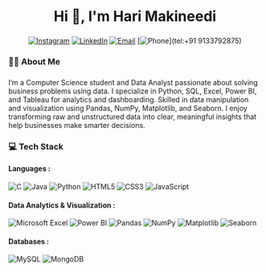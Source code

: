 



###

<h1 align="center">Hi 👋, I'm Hari Makineedi</h1>

###


###

<div align="center">

[![Instagram](https://img.shields.io/badge/Instagram-%23E4405F.svg?logo=Instagram&logoColor=white)](https://www.instagram.com/hari__makineedi__/) [![LinkedIn](https://img.shields.io/badge/LinkedIn-%230077B5.svg?logo=linkedin&logoColor=white)](https://www.linkedin.com/in/hari-makineedi/) [![Email](https://img.shields.io/badge/Mail-%23D14836.svg?logo=gmail&logoColor=white)](mailto:harimakineedi29@gmail.com)
[![Phone](https://img.shields.io/badge/Call-%23007AFF.svg?logo=phone&logoColor=white)](tel:+91 9133792875)



</div>


###

<h3 align="left">👩‍💻  About Me</h3>

###

<p align="left">I’m a Computer Science student and Data Analyst passionate about solving business problems using data. I specialize in Python, SQL, Excel, Power BI, and Tableau for analytics and dashboarding.
Skilled in data manipulation and visualization using Pandas, NumPy, Matplotlib, and Seaborn.
I enjoy transforming raw and unstructured data into clear, meaningful insights that help businesses make smarter decisions.</p>

###


<h3 align="left">💻 Tech Stack</h3>
<h4 align="left"> Languages : </h4>

![C](https://img.shields.io/badge/C-%2300599C.svg?style=plastic&logo=c&logoColor=white)  ![Java](https://img.shields.io/badge/Java-%23ED8B00.svg?style=plastic&logo=openjdk&logoColor=white) ![Python](https://img.shields.io/badge/Python-3670A0?style=plastic&logo=python&logoColor=ffdd54)  ![HTML5](https://img.shields.io/badge/HTML5-%23E34F26.svg?style=plastic&logo=html5&logoColor=white)  ![CSS3](https://img.shields.io/badge/CSS3-%231572B6.svg?style=plastic&logo=css3&logoColor=white)  ![JavaScript](https://img.shields.io/badge/JavaScript-%23F7DF1E.svg?style=plastic&logo=javascript&logoColor=black)  
<h4 align="left"> Data Analytics & Visualization : </h4>

![Microsoft Excel](https://img.shields.io/badge/Microsoft%20Excel-217346?style=plastic&logo=microsoft-excel&logoColor=white)  ![Power BI](https://img.shields.io/badge/Power%20BI-F2C811?style=plastic&logo=powerbi&logoColor=black) ![Pandas](https://img.shields.io/badge/Pandas-%23150458.svg?style=plastic&logo=pandas&logoColor=white)  ![NumPy](https://img.shields.io/badge/NumPy-%23013243.svg?style=plastic&logo=numpy&logoColor=white)  ![Matplotlib](https://img.shields.io/badge/Matplotlib-ffffff?style=plastic&logo=matplotlib&logoColor=black)  ![Seaborn](https://img.shields.io/badge/Seaborn-%230000FF.svg?style=plastic)

<h4 align="left"> Databases : </h4>

![MySQL](https://img.shields.io/badge/MySQL-4479A1.svg?style=plastic&logo=mysql&logoColor=white) 
 ![MongoDB](https://img.shields.io/badge/MongoDB-%2347A248.svg?style=plastic&logo=mongodb&logoColor=white) 



###

